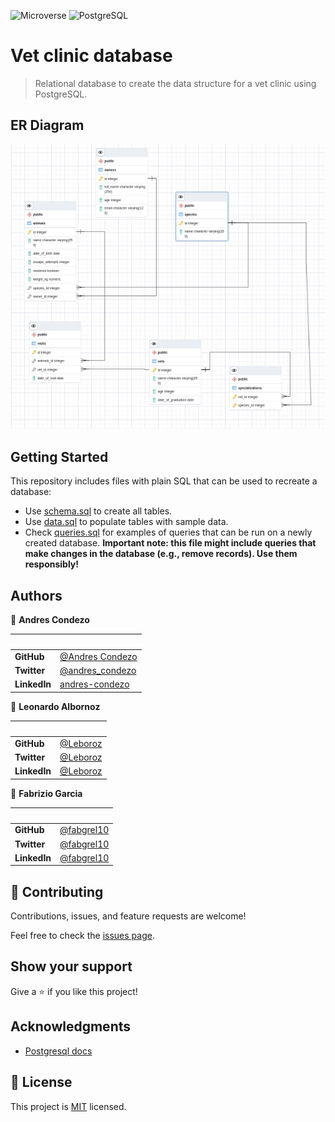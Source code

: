 ![Microverse](https://img.shields.io/badge/Microverse-blueviolet)
![PostgreSQL](https://img.shields.io/badge/PostgreSQL-316192?style=for-the-badge&logo=postgresql&logoColor=white)

# Vet clinic database
> Relational database to create the data structure for a vet clinic using PostgreSQL.

## ER Diagram

![diagram](./diagram.png)

## Getting Started

This repository includes files with plain SQL that can be used to recreate a database:

- Use [schema.sql](./schema.sql) to create all tables.
- Use [data.sql](./data.sql) to populate tables with sample data.
- Check [queries.sql](./queries.sql) for examples of queries that can be run on a newly created database. **Important note: this file might include queries that make changes in the database (e.g., remove records). Use them responsibly!**


## Authors

👤 **Andres Condezo**

| &nbsp;       | &nbsp;                                               |
| ------------ | ---------------------------------------------------- |
| **GitHub**   | [@Andres Condezo](https://github.com/andres-condezo)
| **Twitter**  | [@andres_condezo](https://twitter.com/andres_condezo)          |
| **LinkedIn** | [andres-condezo](https://www.linkedin.com/in/andres-condezo/) |

👤 **Leonardo Albornoz**

| &nbsp;       | &nbsp;                                               |
| ------------ | ---------------------------------------------------- |
| **GitHub**   | [@Leboroz](https://github.com/Leboroz)           |
| **Twitter**  | [@Leboroz](https://twitter.com/leboroz)          |
| **LinkedIn** | [@Leboroz](https://www.linkedin.com/in/leboroz/) |


👤 **Fabrizio Garcia**

| &nbsp;       | &nbsp;                                               |
| ------------ | ---------------------------------------------------- |
| **GitHub**   | [@fabgrel10](https://github.com/fabgrel10)           |
| **Twitter**  | [@fabgrel10](https://twitter.com/fabgrel10)          |
| **LinkedIn** | [@fabgrel10](https://www.linkedin.com/in/fabgrel10/) |


## 🤝 Contributing

Contributions, issues, and feature requests are welcome!

Feel free to check the [issues page](../../issues/).

## Show your support

Give a ⭐️ if you like this project!

## Acknowledgments

- [Postgresql docs](https://www.postgresql.org/docs/)

## 📝 License

This project is [MIT](./MIT.md) licensed.
